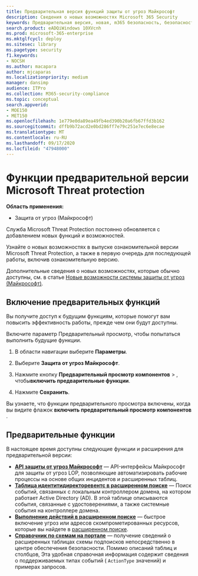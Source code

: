 ```yaml
---
title: Предварительная версия функций защиты от угроз Майкрософт
description: Сведения о новых возможностях Microsoft 365 Security
keywords: Предварительная версия, новая, m365 безопасность, безопасность, 365, возможности
search.product: eADQiWindows 10XVcnh
ms.prod: microsoft-365-enterprise
ms.mktglfcycl: deploy
ms.sitesec: library
ms.pagetype: security
f1.keywords:
- NOCSH
ms.author: macapara
author: mjcaparas
ms.localizationpriority: medium
manager: dansimp
audience: ITPro
ms.collection: M365-security-compliance
ms.topic: conceptual
search.appverid:
- MOE150
- MET150
ms.openlocfilehash: 1e779e0da89ea49fb4ed390b20a6fb67ffd3b162
ms.sourcegitcommit: dffb9b72acd2e0bd286ff7e79c251e7ec6e8ecae
ms.translationtype: MT
ms.contentlocale: ru-RU
ms.lasthandoff: 09/17/2020
ms.locfileid: "47948000"
---
```

# <a name="microsoft-threat-protection-preview-features"></a>Функции предварительной версии Microsoft Threat protection

**Область применения:**
- Защита от угроз (Майкрософт)


Служба Microsoft Threat Protection постоянно обновляется с добавлением новых функций и возможностей.

Узнайте о новых возможностях в выпуске ознакомительной версии Microsoft Threat Protection, а также в первую очередь для последующей работы, включив ознакомительную версию.

Дополнительные сведения о новых возможностях, которые обычно доступны, см. в статье [Новые возможности системы защиты от угроз (Майкрософт)](whats-new.md).

## <a name="turn-on-preview-features"></a>Включение предварительных функций
Вы получите доступ к будущим функциям, которые помогут вам повысить эффективность работы, прежде чем они будут доступны.

Включите параметр Предварительный просмотр, чтобы попытаться выполнить будущие функции.

1. В области навигации выберите **Параметры**.

2. Выберите **Защита от угроз Майкрософт**.


3. Нажмите кнопку **Предварительный просмотр компонентов**  >  , чтобы**включить предварительные функции**. 

3. Нажмите **Сохранить**.

Вы узнаете, что функции предварительного просмотра включены, когда вы видите флажок **включить предварительный просмотр компонентов** . 

## <a name="preview-features"></a>Предварительные функции
В настоящее время доступны следующие функции и расширения для предварительной версии:

- **[API защиты от угроз Майкрософт](api-overview.md)** — API-интерфейсы Майкрософт для защиты от угроз LOP, позволяющие автоматизировать рабочие процессы на основе общих инцидентов и расширенных таблиц. 
- **[Таблица идентитидиректоревентс в расширенном поиске](advanced-hunting-identitydirectoryevents-table.md)** — Поиск событий, связанных с локальным контроллером домена, на котором работает Active Directory (AD). В этой таблице описываются события, связанные с удостоверениями, а также системные события на контроллере домена.
- **[Выполнение действий в расширенном поиске](advanced-hunting-take-action.md)** — быстрое включение угроз или адресов скомпрометированных ресурсов, которые вы найдете в [расширенном поиске](advanced-hunting-overview.md).
- **[Справочник по схемам на портале](advanced-hunting-schema-tables.md#get-schema-information-in-the-security-center)** — получение сведений о расширенных таблицах схемы подпоисков непосредственно в центре обеспечения безопасности. Помимо описаний таблиц и столбцов, Эта удобная справочная информация содержит сведения о поддерживаемых типах событий ( `ActionType` значений) и примерах запросов.

